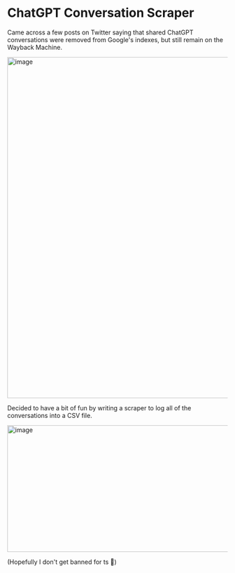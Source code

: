 # ChatGPT Conversation Scraper

Came across a few posts on Twitter saying that shared ChatGPT conversations were removed from Google's indexes, but still remain on the Wayback Machine.

<img width="1263" height="778" alt="image" src="https://github.com/user-attachments/assets/757fb2ba-ba28-4917-8b4e-cf38578e17ca" />

Decided to have a bit of fun by writing a scraper to log all of the conversations into a CSV file.

<img width="712" height="289" alt="image" src="https://github.com/user-attachments/assets/cfaaf20c-84f6-4cb4-b79d-d4aa38e5c57a" />

(Hopefully I don't get banned for ts 🥀)
